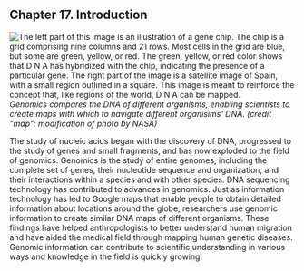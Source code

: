 ##  Chapter 17. Introduction 

![The left part of this image is an illustration of a gene chip. The chip is a grid comprising nine columns and 21 rows. Most cells in the grid are blue, but some are green, yellow, or red. The green, yellow, or red color shows that D N A has hybridized with the chip, indicating the presence of a particular gene. The right part of the image is a satellite image of Spain, with a small region outlined in a square. This image is meant to reinforce the concept that, like regions of the world, D N A can be mapped.][1] _Genomics compares the DNA of different organisms, enabling scientists to create maps with which to navigate different organisims' DNA. (credit "map": modification of photo by NASA)_

The study of nucleic acids began with the discovery of DNA, progressed to the study of genes and small fragments, and has now exploded to the field of genomics. Genomics is the study of entire genomes, including the complete set of genes, their nucleotide sequence and organization, and their interactions within a species and with other species. DNA sequencing technology has contributed to advances in genomics. Just as information technology has led to Google maps that enable people to obtain detailed information about locations around the globe, researchers use genomic information to create similar DNA maps of different organisms. These findings have helped anthropologists to better understand human migration and have aided the medical field through mapping human genetic diseases. Genomic information can contribute to scientific understanding in various ways and knowledge in the field is quickly growing.

   [1]: https://cnx.org/resources/b2eb45a0eb057b5f9945a021abd905bff946ed4d/Figure_B17_00_01.jpg

